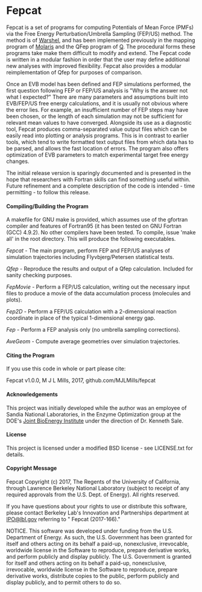 # Fepcat

Fepcat is a set of programs for computing Potentials of Mean Force (PMFs) via the Free Energy Perturbation/Umbrella Sampling (FEP/US) method.
The method is of [Warshel](http://laetro.usc.edu/), and has been implemented previously in the mapping program of [Molaris](http://laetro.usc.edu/software.html) and the QFep program of [Q](http://xray.bmc.uu.se/~aqwww/q/). 
The procedural forms these programs take make them difficult to modify and extend.
The Fepcat code is written in a modular fashion in order that the user may define additional new analyses with improved flexibility.
Fepcat also provides a modular reimplementation of Qfep for purposes of comparison.

Once an EVB model has been defined and FEP simulations performed, the first question following FEP or FEP/US analysis is "Why is the answer not what I expected?"
There are many parameters and assumptions built into EVB/FEP/US free energy calculations, and it is usually not obvious where the error lies.
For example, an insufficient number of FEP steps may have been chosen, or the length of each simulation may not be sufficient for relevant mean values to have converged.
Alongside its use as a diagnostic tool, Fepcat produces comma-separated value output files which can be easily read into plotting or analysis programs.
This is in contrast to earlier tools, which tend to write formatted text output files from which data has to be parsed, and allows the fast location of errors.
The program also offers optimization of EVB parameters to match experimental target free energy changes.

The initial release version is sparingly documented and is presented in the hope that researchers with Fortran skills can find something useful within.
Future refinement and a complete description of the code is intended - time permitting - to follow this release.

#### Compiling/Building the Program

A makefile for GNU make is provided, which assumes use of the gfortran compiler and features of Fortran95 (it has been tested on GNU Fortran (GCC) 4.9.2).
No other compilers have been tested.
To compile, issue 'make all' in the root directory.
This will produce the following executables.

*Fepcat* - The main program, perform FEP and FEP/US analyses of simulation trajectories including Flyvbjerg/Petersen statistical tests.

*Qfep* - Reproduce the results and output of a Qfep calculation. Included for sanity checking purposes.

*FepMovie* - Perform a FEP/US calculation, writing out the necessary input files to produce a movie of the data accumulation process (molecules and plots).

*Fep2D* - Perform a FEP/US calculation with a 2-dimensional reaction coordinate in place of the typical 1-dimensional energy gap.

*Fep* - Perform a FEP analysis only (no umbrella sampling corrections).

*AveGeom* - Compute average geometries over simulation trajectories.

#### Citing the Program

If you use this code in whole or part please cite:

Fepcat v1.0.0, M J L Mills, 2017, github.com/MJLMills/fepcat

#### Acknowledgements

This project was initially developed while the author was an employee of Sandia National Laboratories, in the Enzyme Optimization group at the DOE's [Joint BioEnergy Institute](https://www.jbei.org/) under the direction of Dr. Kenneth Sale.

#### License

This project is licensed under a modified BSD license - see LICENSE.txt for details.

#### Copyright Message

Fepcat Copyright (c) 2017, The Regents of the University of California, through Lawrence Berkeley National Laboratory (subject to receipt of any required approvals from the U.S. Dept. of Energy).  All rights reserved.
 
If you have questions about your rights to use or distribute this software, please contact Berkeley Lab's Innovation and Partnerships department at IPO@lbl.gov referring to " Fepcat (2017-166)."
 
NOTICE.  This software was developed under funding from the U.S. Department of Energy.  As such, the U.S. Government has been granted for itself and others acting on its behalf a paid-up, nonexclusive, irrevocable, worldwide license in the Software to reproduce, prepare derivative works, and perform publicly and display publicly. The U.S. Government is granted for itself and others acting on its behalf a paid-up, nonexclusive, irrevocable, worldwide license in the Software to reproduce, prepare derivative works, distribute copies to the public, perform publicly and display publicly, and to permit others to do so.
